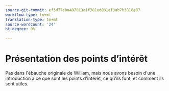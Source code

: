 ```yaml
---
source-git-commit: ef3d77eba407013e1f701ed001ef9ab7b3818e07
workflow-type: tm+mt
translation-type: tm+mt
source-wordcount: '24'
ht-degree: 0%

---
```

# Présentation des points d’intérêt

Pas dans l&#39;ébauche originale de William, mais nous avons besoin d&#39;une introduction à ce que sont les points d&#39;intérêt, ce qu&#39;ils font, et comment ils sont utiles.

